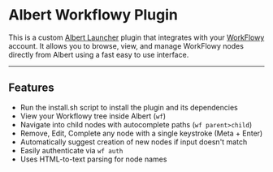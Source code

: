 # Albert Workflowy Plugin

This is a custom [Albert Launcher](https://albertlauncher.github.io/) plugin that integrates with your [WorkFlowy](https://workflowy.com/) account. It allows you to browse, view, and manage WorkFlowy nodes directly from Albert using a fast easy to use interface.

---

## Features

- Run the install.sh script to install the plugin and its dependencies
- View your Workflowy tree inside Albert (`wf`)
- Navigate into child nodes with autocomplete paths (`wf parent>child`)
- Remove, Edit, Complete any node with a single keystroke (Meta + Enter)
- Automatically suggest creation of new nodes if input doesn't match
- Easily authenticate via `wf auth`
- Uses HTML-to-text parsing for node names
